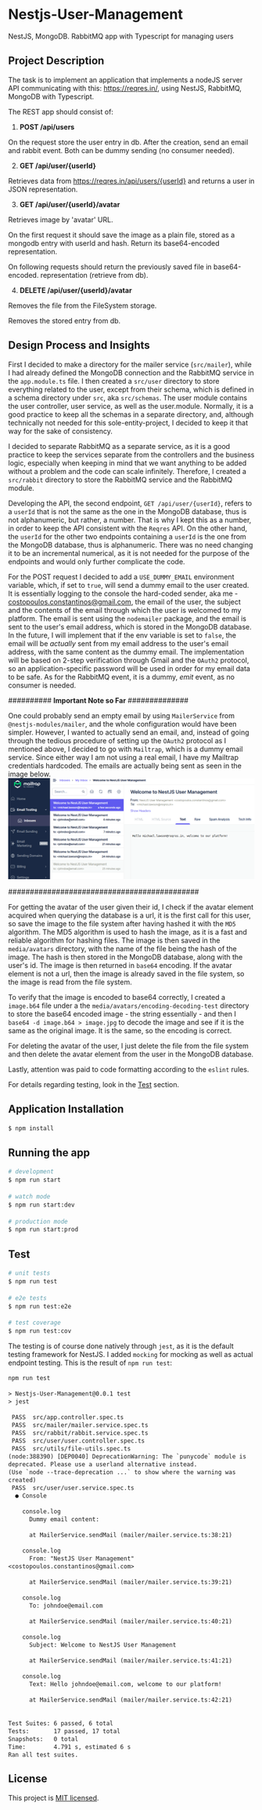 # Nestjs-User-Management
NestJS, MongoDB. RabbitMQ app with Typescript for managing users

## Project Description

The task is to implement an application that implements a nodeJS server API communicating with this: https://reqres.in/, using NestJS, RabbitMQ, MongoDB with Typescript.

The REST app should consist of:

1. **POST /api/users**

On the request store the user entry in db. After the creation, send an email and rabbit event. Both can be dummy sending (no consumer needed).

2. **GET /api/user/{userId}**

Retrieves data from https://reqres.in/api/users/{userId} and returns a user in JSON representation.

3. **GET /api/user/{userId}/avatar**

Retrieves image by 'avatar' URL.

On the first request it should save the image as a plain file, stored as a mongodb entry with userId and hash. Return its base64-encoded representation.

On following requests should return the previously saved file in base64-encoded. representation (retrieve from db).

4. **DELETE /api/user/{userId}/avatar**

Removes the file from the FileSystem storage.

Removes the stored entry from db.

## Design Process and Insights
First I decided to make a directory for the mailer service (`src/mailer`), while I had already defined the MongoDB 
connection and the RabbitMQ service in the `app.module.ts` file. 
I then created a `src/user` directory to store everything related to the user, except from their schema, which is 
defined in a schema directory under `src`, aka `src/schemas`. The user module contains the user controller, user service,
as well as the user.module. Normally, it is a good practice to keep all the schemas in a separate directory, and,
although technically not needed for this sole-entity-project, I decided to keep it that way for the sake of consistency.

I decided to separate RabbitMQ as a separate service, as it is a good practice to keep the services separate from the
controllers and the business logic, especially when keeping in mind that we want anything to be added without a problem
and the code can scale infinitely. Therefore, I created a `src/rabbit` directory to store the RabbitMQ service and the
RabbitMQ module.

Developing the API, the second endpoint, `GET /api/user/{userId}`, refers to a `userId` that is not the same as the one
in the MongoDB database, thus is not alphanumeric, but rather, a number. That is why I kept this as a number, in order
to keep the API consistent with the `Reqres` API. On the other hand, the `userId` for the other two endpoints containing
a `userId` is the one from the MongoDB database, thus is alphanumeric. There was no need changing it to be an incremental
numerical, as it is not needed for the purpose of the endpoints and would only further complicate the code.

For the POST request I decided to add a `USE_DUMMY_EMAIL` environment variable, which, if set to `true`, will send a
dummy email to the user created. It is essentially logging to the console the hard-coded sender, aka me - 
costopoulos.constantinos@gmail.com, the email of the user, the subject and the contents of the email through which the
user is welcomed to my platform. The email is sent using the `nodemailer` package, and the email is sent to the user's
email address, which is stored in the MongoDB database. In the future, I will implement that if the env variable is set
to `false`, the email will be _actually_ sent from my email address to the user's email address, with the same content
as the dummy email. The implementation will be based on 2-step verification through Gmail and the `OAuth2` protocol, so
an application-specific password will be used in order for my email data to be safe. As for the RabbitMQ event, it is
a dummy, _emit_ event, as no consumer is needed.

########## **Important Note so Far** ##############

One could probably send an empty email by using `MailerService` from `@nestjs-modules/mailer`, and the whole configuration
would have been simpler. However, I wanted to actually send an email, and, instead of going through the tedious procedure
of setting up the `OAuth2` protocol as I mentioned above, I decided to go with `Mailtrap`, which is a dummy email service.
Since either way I am not using a real email, I have my Mailtrap credentials hardcoded. The emails are actually being sent
as seen in the image below.
![mailtrap](mailtrap.png)

############################################

For getting the avatar of the user given their id, I check if the avatar element acquired when querying the database is 
a url, it is the first call for this user, so save the image to the file system after having hashed it with the `MD5`
algorithm. The MD5 algorithm is used to hash the image, as it is a fast and reliable algorithm for hashing files. The
image is then saved in the `media/avatars` directory, with the name of the file being the hash of the image. The hash
is then stored in the MongoDB database, along with the user's id. The image is then returned in `base64` encoding. If the
avatar element is not a url, then the image is already saved in the file system, so the image is read from the file system.

To verify that the image is encoded to base64 correctly, I created a `image.b64` file under a the `media/avatars/encoding-decoding-test`
directory to store the base64 encoded image - the string essentially - and then I `base64 -d image.b64 > image.jpg` to
decode the image and see if it is the same as the original image. It is the same, so the encoding is correct.

For deleting the avatar of the user, I just delete the file from the file system and then delete the avatar element from
the user in the MongoDB database.

Lastly, attention was paid to code formatting according to the `eslint` rules.

For details regarding testing, look in the [Test](https://github.com/Costopoulos/Nestjs-User-Management?tab=readme-ov-file#test) section.

## Application Installation

```bash
$ npm install
```

## Running the app

```bash
# development
$ npm run start

# watch mode
$ npm run start:dev

# production mode
$ npm run start:prod
```

## Test

```bash
# unit tests
$ npm run test

# e2e tests
$ npm run test:e2e

# test coverage
$ npm run test:cov
```

The testing is of course done natively through `jest`, as it is the default testing framework for NestJS. 
I added `mocking` for mocking as well as actual endpoint testing. 
This is the result of `npm run test`:

```
npm run test

> Nestjs-User-Management@0.0.1 test
> jest

 PASS  src/app.controller.spec.ts
 PASS  src/mailer/mailer.service.spec.ts
 PASS  src/rabbit/rabbit.service.spec.ts
 PASS  src/user/user.controller.spec.ts
 PASS  src/utils/file-utils.spec.ts
(node:388390) [DEP0040] DeprecationWarning: The `punycode` module is deprecated. Please use a userland alternative instead.
(Use `node --trace-deprecation ...` to show where the warning was created)
 PASS  src/user/user.service.spec.ts
  ● Console

    console.log
      Dummy email content:

      at MailerService.sendMail (mailer/mailer.service.ts:38:21)

    console.log
      From: "NestJS User Management" <costopoulos.constantinos@gmail.com>

      at MailerService.sendMail (mailer/mailer.service.ts:39:21)

    console.log
      To: johndoe@email.com

      at MailerService.sendMail (mailer/mailer.service.ts:40:21)

    console.log
      Subject: Welcome to NestJS User Management

      at MailerService.sendMail (mailer/mailer.service.ts:41:21)

    console.log
      Text: Hello johndoe@email.com, welcome to our platform!

      at MailerService.sendMail (mailer/mailer.service.ts:42:21)


Test Suites: 6 passed, 6 total
Tests:       17 passed, 17 total
Snapshots:   0 total
Time:        4.791 s, estimated 6 s
Ran all test suites.
```

## License

This project is [MIT licensed](LICENSE).
